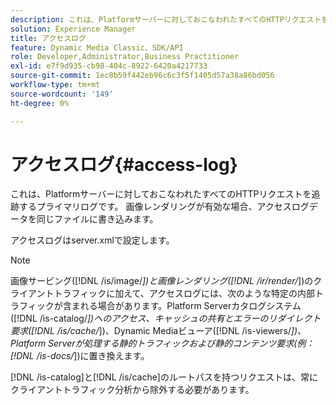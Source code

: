 ```yaml
---
description: これは、Platformサーバーに対しておこなわれたすべてのHTTPリクエストを追跡するプライマリログです。 画像レンダリングが有効な場合、アクセスログデータを同じファイルに書き込みます。
solution: Experience Manager
title: アクセスログ
feature: Dynamic Media Classic、SDK/API
role: Developer,Administrator,Business Practitioner
exl-id: e7f9d935-cb98-404c-8922-6420a4217733
source-git-commit: 1ec8b59f442eb96c6c3f5f1405d57a38a86bd056
workflow-type: tm+mt
source-wordcount: '149'
ht-degree: 0%

---
```


# アクセスログ{#access-log}

これは、Platformサーバーに対しておこなわれたすべてのHTTPリクエストを追跡するプライマリログです。 画像レンダリングが有効な場合、アクセスログデータを同じファイルに書き込みます。

アクセスログはserver.xmlで設定します。

>[!NOTE]
>
>画像サービング([!DNL /is/image/*])と画像レンダリング([!DNL /ir/render/*])のクライアントトラフィックに加えて、アクセスログには、次のような特定の内部トラフィックが含まれる場合があります。Platform Serverカタログシステム([!DNL /is-catalog/*])へのアクセス、キャッシュの共有とエラーのリダイレクト要求([!DNL /is/cache/*])、Dynamic Mediaビューア([!DNL /is-viewers/*])、Platform Serverが処理する静的トラフィックおよび静的コンテンツ要求(例：[!DNL /is-docs/*])に置き換えます。

[!DNL /is-catalog]と[!DNL /is/cache]のルートパスを持つリクエストは、常にクライアントトラフィック分析から除外する必要があります。
